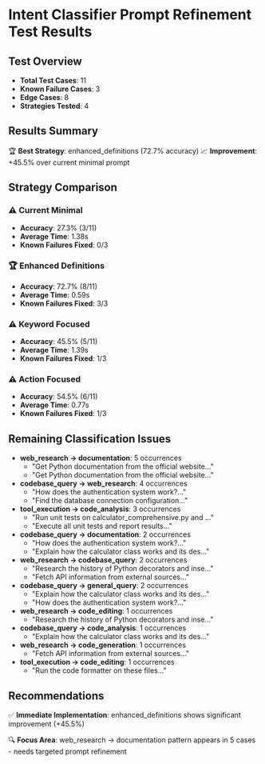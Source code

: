 # Intent Classifier Prompt Refinement Test Results

## Test Overview
- **Total Test Cases**: 11
- **Known Failure Cases**: 3
- **Edge Cases**: 8
- **Strategies Tested**: 4

## Results Summary
🏆 **Best Strategy**: enhanced_definitions (72.7% accuracy)
📈 **Improvement**: +45.5% over current minimal prompt

## Strategy Comparison

### ⚠️ Current Minimal
- **Accuracy**: 27.3% (3/11)
- **Average Time**: 1.38s
- **Known Failures Fixed**: 0/3

### 🏆 Enhanced Definitions
- **Accuracy**: 72.7% (8/11)
- **Average Time**: 0.59s
- **Known Failures Fixed**: 3/3

### ⚠️ Keyword Focused
- **Accuracy**: 45.5% (5/11)
- **Average Time**: 1.39s
- **Known Failures Fixed**: 1/3

### ⚠️ Action Focused
- **Accuracy**: 54.5% (6/11)
- **Average Time**: 0.77s
- **Known Failures Fixed**: 1/3

## Remaining Classification Issues

- **web_research → documentation**: 5 occurrences
  - "Get Python documentation from the official website..."
  - "Get Python documentation from the official website..."
- **codebase_query → web_research**: 4 occurrences
  - "How does the authentication system work?..."
  - "Find the database connection configuration..."
- **tool_execution → code_analysis**: 3 occurrences
  - "Run unit tests on calculator_comprehensive.py and ..."
  - "Execute all unit tests and report results..."
- **codebase_query → documentation**: 2 occurrences
  - "How does the authentication system work?..."
  - "Explain how the calculator class works and its des..."
- **web_research → codebase_query**: 2 occurrences
  - "Research the history of Python decorators and inse..."
  - "Fetch API information from external sources..."
- **codebase_query → general_query**: 2 occurrences
  - "Explain how the calculator class works and its des..."
  - "How does the authentication system work?..."
- **web_research → code_editing**: 1 occurrences
  - "Research the history of Python decorators and inse..."
- **codebase_query → code_analysis**: 1 occurrences
  - "Explain how the calculator class works and its des..."
- **web_research → code_generation**: 1 occurrences
  - "Fetch API information from external sources..."
- **tool_execution → code_editing**: 1 occurrences
  - "Run the code formatter on these files..."

## Recommendations

✅ **Immediate Implementation**: enhanced_definitions shows significant improvement (+45.5%)

🔍 **Focus Area**: web_research → documentation pattern appears in 5 cases - needs targeted prompt refinement
